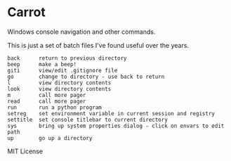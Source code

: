 
# Carrot

Windows console navigation and other commands.

This is just a set of batch files I've found useful over the years. 

```
back      return to previous directory
beep      make a beep!
giti      view/edit .gitignore file
go        change to directory - use back to return
l         view directory contents
look      view directory contents
m         call more pager
read      call more pager
run       run a python program
setreg    set environment variable in current session and registry
settitle  set console titlebar to current directory
sys       bring up system properties dialog - click on envars to edit path
up        go up a directory
```

MIT License
